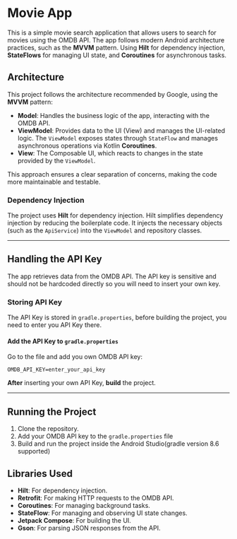 # Movie App

This is a simple movie search application that allows users to search for movies using the OMDB API. The app follows modern Android architecture practices, such as the **MVVM** pattern. Using **Hilt** for dependency injection, **StateFlows** for managing UI state, and **Coroutines** for asynchronous tasks.

## Architecture

This project follows the architecture recommended by Google, using the **MVVM** pattern:

- **Model**: Handles the business logic of the app, interacting with the OMDB API.
- **ViewModel**: Provides data to the UI (View) and manages the UI-related logic. The `ViewModel` exposes states through `StateFlow` and manages asynchronous operations via Kotlin **Coroutines**.
- **View**: The Composable UI, which reacts to changes in the state provided by the `ViewModel`.

This approach ensures a clear separation of concerns, making the code more maintainable and testable.

### Dependency Injection

The project uses **Hilt** for dependency injection. Hilt simplifies dependency injection by reducing the boilerplate code. It injects the necessary objects (such as the `ApiService`) into the `ViewModel` and repository classes.

---

## Handling the API Key
The app retrieves data from the OMDB API. The API key is sensitive and should not be hardcoded directly so you will need to insert your own key.

### Storing API Key
The API Key is stored in `gradle.properties`, before building the project, you need to enter you API Key there.

#### Add the API Key to `gradle.properties`
Go to the file and add you own OMDB API key:

   ```properties 
   OMDB_API_KEY=enter_your_api_key
```
**After** inserting your own API Key, **build** the project.

---
## Running the Project

1. Clone the repository.
2. Add your OMDB API key to the `gradle.properties` file
3. Build and run the project inside the Android Studio(gradle version 8.6 supported)

## Libraries Used
- **Hilt**: For dependency injection.
- **Retrofit**: For making HTTP requests to the OMDB API.
- **Coroutines**: For managing background tasks.
- **StateFlow**: For managing and observing UI state changes.
- **Jetpack Compose**: For building the UI.
- **Gson**: For parsing JSON responses from the API.

